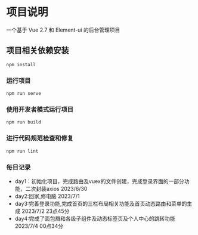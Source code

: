 # 项目说明
一个基于 Vue 2.7 和 Element-ui 的后台管理项目
## 项目相关依赖安装
```
npm install
```

### 运行项目
```
npm run serve
```

### 使用开发者模式运行项目
```
npm run build
```

### 进行代码规范检查和修复
```
npm run lint
```

### 每日记录
- day1：初始化项目，完成路由及vuex的文件创建，完成登录界面的一部分功能，二次封装axios 2023/6/30 
- day2:回家,修电脑 2023/7/1 
- day3:完善登录功能,完成首页的三栏布局相关功能及首页动态路由和菜单的生成 2023/7/2 23点45分
- day4:完成了面包屑和各级子组件及动态标签页及个人中心的跳转功能 2023/7/4 00点34分